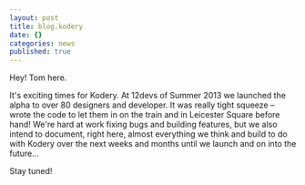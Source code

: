 ```yaml
---
layout: post
title: blog.kodery
date: {}
categories: news
published: true
---
```


Hey! Tom here.

It's exciting times for Kodery. At 12devs of Summer 2013 we launched the alpha to over 80 designers and developer. It was really tight squeeze – wrote the code to let them in on the train and in Leicester Square before hand! We're hard at work fixing bugs and building features, but we also intend to document, right here, almost everything we think and build to do with Kodery over the next weeks and months until we launch and on into the future...

Stay tuned!